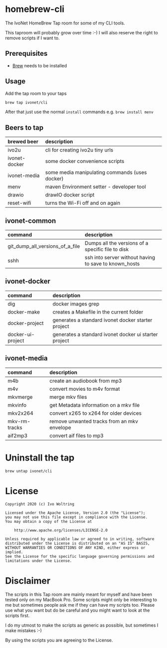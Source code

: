 # homebrew-cli

The IvoNet HomeBrew Tap room for some of my CLI tools.

This taproom will probably grow over time :-)
I will also reserve the right to remove scripts if I want to.

## Prerequisites

* [Brew](https://brew.sh) needs to be installed

## Usage

Add the tap room to your taps

```bash
brew tap ivonet/cli
```

After that just use the normal `install` commands
e.g. `brew install menv`


## Beers to tap

| brewed beer        | description                                              |
|:-------------------|:---------------------------------------------------------|
| ivo2u              | cli for creating ivo2u tiny urls                         |
| ivonet-docker      | some docker convenience scripts                          |
| ivonet-media       | some media manipulating commands (uses docker)           |
| menv               | maven Environment setter - developer tool                |
| drawio             | drawIO docker script                                     |
| reset-wifi         | turns the Wi-Fi off and on again                         |

## ivonet-common

| command            | description                                              |
|:-------------------|:---------------------------------------------------------|
| git_dump_all_versions_of_a_file | Dumps all the versions of a specific file to disk |
| sshh               | ssh into server without having to save to known_hosts    |

## ivonet-docker

| command            | description                                              |
|:-------------------|:---------------------------------------------------------|
| dig                | docker images grep                                       |
| docker-make        | creates a Makefile in the current folder                 |
| docker-project     | generates a standard ivonet docker starter project       |
| docker-ui-project  | generates a standard ivonet docker ui starter project    |

## ivonet-media

| command            | description                                              |
|:-------------------|:---------------------------------------------------------|
| m4b                | create an audiobook from mp3                             |
| m4v                | convert movies to m4v format                             |
| mkvmerge           | merge mkv files                                          |
| mkvinfo            | get Metadata information on a mkv file                   |
| mkv2x264           | convert x265 to x264 for older devices                   |
| mkv-rm-tracks      | remove unwanted tracks from an mkv envelope              |
| aif2mp3            | convert aif files to mp3                                 |

# Uninstall the tap

```bash
brew untap ivonet/cli
```

# License

    Copyright 2020 (c) Ivo Woltring

    Licensed under the Apache License, Version 2.0 (the "License");
    you may not use this file except in compliance with the License.
    You may obtain a copy of the License at

        http://www.apache.org/licenses/LICENSE-2.0

    Unless required by applicable law or agreed to in writing, software
    distributed under the License is distributed on an "AS IS" BASIS,
    WITHOUT WARRANTIES OR CONDITIONS OF ANY KIND, either express or implied.
    See the License for the specific language governing permissions and
    limitations under the License.

# Disclaimer

The scripts in this Tap room are mainly meant for myself and have been tested only on my MacBook Pro.
Some scripts might only be interesting to me but sometimes people ask me if they can have my
scripts too. Please use what you want but do be careful and you might want to look at the scripts first.

I do my utmost to make the scripts as generic as possible, but sometimes I make mistakes :-)

By using the scripts you are agreeing to the License.

